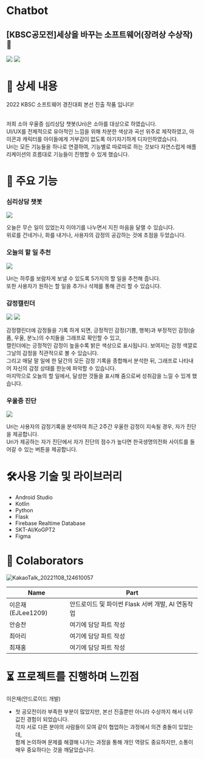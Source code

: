 # Chatbot
## [KBSC공모전]세상을 바꾸는 소프트웨어(장려상 수상작) 🥇

![](https://velog.velcdn.com/images/dldmswo1209/post/8a9a1843-95fa-4729-b310-f2879ee7e3e0/image.png)
![](https://velog.velcdn.com/images/dldmswo1209/post/6d658e6b-a3b4-4308-8353-78d87566d527/image.png)

# 📖 상세 내용

2022 KBSC 소프트웨어 경진대회 본선 진출 작품 입니다! <br><br>

저희 소아 우울증 심리상담 챗봇(Uri)은 소아를 대상으로 하였습니다. <br>
UI/UX를 전체적으로 유아적인 느낌을 위해 차분한 색상과 곡선 위주로 제작하였고, 아이콘과 캐릭터를 아이들에게 거부감이 없도록 아기자기하게 디자인하였습니다. <br>
Uri는 모든 기능들을 하나로 연결하여, 기능별로 따로따로 하는 것보다 자연스럽게 애플리케이션의 흐름대로 기능들이 진행할 수 있게 했습니다.

# 📌 주요 기능

### 심리상담 챗봇

![](https://velog.velcdn.com/images/dldmswo1209/post/8dad33bd-2a55-4613-b1b3-79163836db0f/image.png)


오늘은 무슨 일이 있었는지 이야기를 나누면서 지친 마음을 달랠 수 있습니다. <br>
위로를 건네거나, 화를 내거나, 사용자의 감정의 공감하는 것에 초점을 두었습니다. 

### 오늘의 할 일 추천

![](https://velog.velcdn.com/images/dldmswo1209/post/0f0f1043-b1b3-4a78-96b9-2e693043b609/image.png)


Uri는 하루를 보람차게 보낼 수 있도록 5가지의 할 일을 추천해 줍니다. <br>
또한 사용자가 원하는 할 일을 추가나 삭제를 통해 관리 할 수 있습니다.

### 감정캘린더

![](https://velog.velcdn.com/images/dldmswo1209/post/2535ce69-84cb-4d36-85cb-1e67e6698adc/image.png)
![](https://velog.velcdn.com/images/dldmswo1209/post/77028bfa-31cf-49d4-a19e-ea9cb1a6f793/image.png)

감정캘린더에 감정들을 기록 하게 되면, 긍정적인 감정(기쁨, 행복)과 부정적인 감정(슬픔, 우울, 분노)의 수치들을 그래프로 확인할 수 있고, <br>
캘린더에는 긍정적인 감정이 높을수록 밝은 색상으로 표시됩니다. 보여지는 감정 색깔로 그날의 감정을 직관적으로 볼 수 있습니다. <br>
그리고 매달 말 일에 한 달간의 모든 감정 기록을 종합해서 분석한 뒤, 그래프로 나타내어 자신의 감정 상태를 한눈에 파악할 수 있습니다. <br>
마지막으로 오늘의 할 일에서, 달성한 것들을 표시해 줌으로써 성취감을 느낄 수 있게 했습니다.

### 우울증 진단
![](https://velog.velcdn.com/images/dldmswo1209/post/a2c52e1c-13e4-418b-b362-0992b71f7ce0/image.png)

Uri는 사용자의 감정기록을 분석하여 최근 2주간 우울한 감정이 지속될 경우, 자가 진단을 제공합니다. <br>
Uri가 제공하는 자가 진단에서 자가 진단의 점수가 높다면 한국생명의전화 사이트를 들어갈 수 있는 버튼을 제공합니다.

# 🛠사용 기술 및 라이브러리

- Android Studio
- Kotlin
- Python
- Flask
- Firebase Realtime Database
- SKT-AI/KoGPT2
- Figma

# 🤝 Colaborators

![KakaoTalk_20221108_124610057](https://user-images.githubusercontent.com/101651909/200470504-0cafe454-88e7-4015-8c49-5699f33a9d47.jpg)

|Name|Part
|------|---|
|이은재(EJLee1209)|안드로이드 및 파이썬 Flask 서버 개발, AI 연동작업|
|안승찬|여기에 담당 파트 작성|
|최아리|여기에 담당 파트 작성|
|최재홍|여기에 담당 파트 작성|


# ⏳ 프로젝트를 진행하며 느낀점

이은재(안드로이드 개발)
- 첫 공모전이라 부족한 부분이 많았지만, 본선 진출뿐만 아니라 수상까지 해서 너무 값진 경험이 되었습니다. <br>
각자 서로 다른 분야의 사람들이 모여 같이 협업하는 과정에서 의견 충돌이 있었는데, <br>
함께 논의하며 문제를 해결해 나가는 과정을 통해 개인 역량도 중요하지만, 소통이 매우 중요하다는 것을 깨달았습니다.
